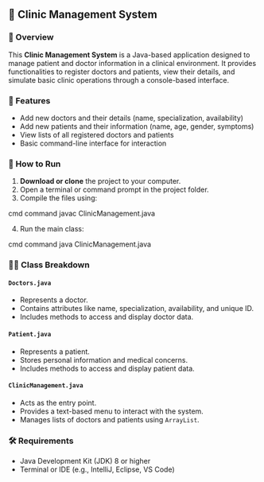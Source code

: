 ## 🏥 Clinic Management System 

### 📌 Overview

This **Clinic Management System** is a Java-based application designed to manage patient and doctor information in a clinical environment. It provides functionalities to register doctors and patients, view their details, and simulate basic clinic operations through a console-based interface.

### 🔧 Features

* Add new doctors and their details (name, specialization, availability)
* Add new patients and their information (name, age, gender, symptoms)
* View lists of all registered doctors and patients
* Basic command-line interface for interaction

### 🚀 How to Run

1. **Download or clone** the project to your computer.
2. Open a terminal or command prompt in the project folder.
3. Compile the files using:

cmd command
javac ClinicManagement.java 

4. Run the main class:

cmd command
java ClinicManagement.java

### 🧑‍⚕️ Class Breakdown

#### `Doctors.java`

* Represents a doctor.
* Contains attributes like name, specialization, availability, and unique ID.
* Includes methods to access and display doctor data.

#### `Patient.java`

* Represents a patient.
* Stores personal information and medical concerns.
* Includes methods to access and display patient data.

#### `ClinicManagement.java`

* Acts as the entry point.
* Provides a text-based menu to interact with the system.
* Manages lists of doctors and patients using `ArrayList`.

### 🛠 Requirements

* Java Development Kit (JDK) 8 or higher
* Terminal or IDE (e.g., IntelliJ, Eclipse, VS Code)
